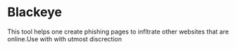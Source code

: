 # Blackeye
This tool helps one create phishing pages to infltrate other websites that are online.Use with with utmost discrection
